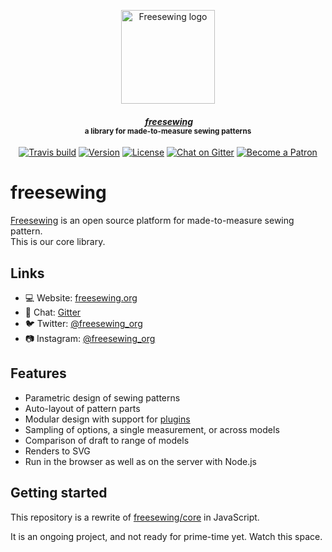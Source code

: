 <p align="center">
  <a title="Go to freesewing.org" href="https://freesewing.org/"><img src="https://freesewing.org/img/logo/black.svg" align="center" width="150px" alt="Freesewing logo"/></a>
</p>
<h4 align="center"><em>&nbsp;<a title="Go to freesewing.org" href="https://freesewing.org/">freesewing</a></em>
<br><sup>a library for made-to-measure sewing patterns</sup>
</h4>
<p align="center">
  <a href="https://travis-ci.org/freesewing/freesewing"><img src="https://badgen.net/travis/freesewing/freesewing/master" alt="Travis build"></a>
  <a href="https://www.npmjs.com/package/freesewing"><img src="https://badgen.net/npm/v/freesewing" alt="Version"></a>
  <a href="https://www.npmjs.com/package/freesewing"><img src="https://badgen.net/npm/license/freesewing" alt="License"></a>
  <a href="https://gitter.im/freesewing/freesewing"><img src="https://badgen.net/badge/chat/on%20Gitter/cyan" alt="Chat on Gitter"></a>
  <a href="https://freesewing.org/patrons/join"><img src="https://badgen.net/badge/become/a%20Patron/FF5B77" alt="Become a Patron"></a>
</p>

# freesewing

[Freesewing](https://freesewing.org/) is an open source platform for made-to-measure sewing pattern.  
This is our core library.

## Links

 - 💻 Website: [freesewing.org](https://freesewing.org)
 - 💬 Chat: [Gitter](https://gitter.im/freesewing/freesewing)
 - 🐦 Twitter: [@freesewing_org](https://twitter.com/freesewing_org)
 - 📷 Instagram: [@freesewing_org](https://instagram.com/freesewing_org)
 
## Features

- Parametric design of sewing patterns
- Auto-layout of pattern parts
- Modular design with support for [plugins](https://github.com/freesewing/plugins)
- Sampling of options, a single measurement, or across models
- Comparison of draft to range of models
- Renders to SVG
- Run in the browser as well as on the server with Node.js

## Getting started

This repository is a rewrite of [freesewing/core](https://github.com/freesewing/core) in JavaScript.  

It is an ongoing project, and not ready for prime-time yet. Watch this space.
